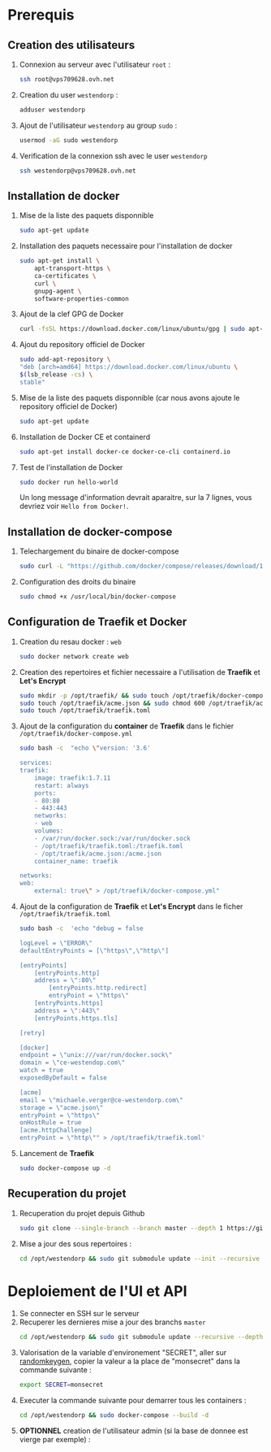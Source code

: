 # Prerequis

## Creation des utilisateurs
1. Connexion au serveur avec l'utilisateur `root` : 
    ```bash 
    ssh root@vps709628.ovh.net
    ```
2. Creation du user `westendorp` :
    ```bash 
    adduser westendorp
    ```
3. Ajout de l'utilisateur `westendorp` au group `sudo` :
    ```bash 
    usermod -aG sudo westendorp 
    ```
4. Verification de la connexion ssh avec le user `westendorp`
    ```bash 
    ssh westendorp@vps709628.ovh.net 
    ```
## Installation de docker


1. Mise de la liste des paquets disponnible
    ```bash 
    sudo apt-get update
    ```
2. Installation des paquets necessaire pour l'installation de docker
    ```bash
    sudo apt-get install \
        apt-transport-https \
        ca-certificates \
        curl \
        gnupg-agent \
        software-properties-common
    ```
3. Ajout de la clef GPG de Docker
    ```bash 
    curl -fsSL https://download.docker.com/linux/ubuntu/gpg | sudo apt-key add -
    ```
4. Ajout du repository officiel de Docker
    ```bash 
    sudo add-apt-repository \
    "deb [arch=amd64] https://download.docker.com/linux/ubuntu \
    $(lsb_release -cs) \
    stable"
    ```
5. Mise de la liste des paquets disponnible (car nous avons ajoute le repository officiel de Docker)
    ```bash 
    sudo apt-get update
    ```
4. Installation de Docker CE et containerd
   ```bash
   sudo apt-get install docker-ce docker-ce-cli containerd.io
   ```
5. Test de l'installation de Docker
   ```bash
   sudo docker run hello-world
   ```
   Un long message d'information devrait aparaitre, sur la 7 lignes, vous devriez voir `Hello from Docker!`.

## Installation de docker-compose

1. Telechargement du binaire de docker-compose
   ```bash
   sudo curl -L "https://github.com/docker/compose/releases/download/1.24.0/docker-compose-$(uname -s)-$(uname -m)" -o /usr/local/bin/docker-compose
   ```
2. Configuration des droits du binaire
   ```bash
   sudo chmod +x /usr/local/bin/docker-compose
   ```

## Configuration de Traefik et Docker

1. Creation du resau docker : `web`
   ```bash
   sudo docker network create web
   ```
2. Creation des repertoires et fichier necessaire a l'utilisation de **Traefik** et **Let's Encrypt**
    ```bash
    sudo mkdir -p /opt/traefik/ && sudo touch /opt/traefik/docker-compose.yml
    sudo touch /opt/traefik/acme.json && sudo chmod 600 /opt/traefik/acme.json
    sudo touch /opt/traefik/traefik.toml
    ```
3. Ajout de la configuration du **container** de **Traefik** dans le fichier `/opt/traefik/docker-compose.yml`
    ```bash
    sudo bash -c  "echo \"version: '3.6'

    services:
    traefik:
        image: traefik:1.7.11
        restart: always
        ports:
        - 80:80
        - 443:443
        networks:
        - web
        volumes:
        - /var/run/docker.sock:/var/run/docker.sock
        - /opt/traefik/traefik.toml:/traefik.toml
        - /opt/traefik/acme.json:/acme.json
        container_name: traefik

    networks:
    web:
        external: true\" > /opt/traefik/docker-compose.yml"
    ```
4. Ajout de la configuration de **Traefik** et **Let's Encrypt** dans le ficher `/opt/traefik/traefik.toml`
    ```bash
    sudo bash -c  'echo "debug = false

    logLevel = \"ERROR\"
    defaultEntryPoints = [\"https\",\"http\"]

    [entryPoints]
        [entryPoints.http]
        address = \":80\"
            [entryPoints.http.redirect]
            entryPoint = \"https\"
        [entryPoints.https]
        address = \":443\"
        [entryPoints.https.tls]

    [retry]

    [docker]
    endpoint = \"unix:///var/run/docker.sock\"
    domain = \"ce-westendop.com\"
    watch = true
    exposedByDefault = false

    [acme]
    email = \"michaele.verger@ce-westendorp.com\"
    storage = \"acme.json\"
    entryPoint = \"https\"
    onHostRule = true
    [acme.httpChallenge]
    entryPoint = \"http\"" > /opt/traefik/traefik.toml'
    ```
5. Lancement de **Traefik**
    ```bash
    sudo docker-compose up -d
    ```
## Recuperation du projet

1. Recuperation du projet depuis Github
    ```bash
    sudo git clone --single-branch --branch master --depth 1 https://github.com/WildCodeSchool/tours-0219-js-westendorp.git /opt/westendorp
    ```
2. Mise a jour des sous repertoires :
   ```bash
   cd /opt/westendorp && sudo git submodule update --init --recursive --depth 1
   ```
# Deploiement de l'UI et API
1. Se connecter en SSH sur le serveur
2. Recuperer les dernieres mise a jour des branchs `master`
   ```bash
   cd /opt/westendorp && sudo git submodule update --recursive --depth 1
   ```
3. Valorisation de la variable d'environement "SECRET", aller sur [randomkeygen](https://randomkeygen.com/), copier la valeur a la place de "monsecret" dans la commande suivante :
   ```bash
   export SECRET=monsecret
   ```
4. Executer la commande suivante pour demarrer tous les containers :
   ```bash
   cd /opt/westendorp && sudo docker-compose --build -d
   ```
5. **OPTIONNEL** creation de l'utilisateur admin (si la base de donnee est vierge par exemple) :

